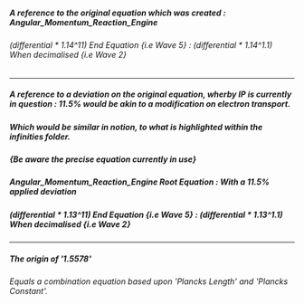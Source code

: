 ##### A reference to the original equation which was created : Angular_Momentum_Reaction_Engine
###### (differential * 1.14^11) End Equation {i.e Wave 5} : (differential * 1.14^1.1) When decimalised {i.e Wave 2}

---

##### A reference to a deviation on the original equation, wherby IP is currently in question : 11.5% would be akin to a modification on electron transport.
##### Which would be similar in notion, to what is highlighted within the infinities folder.

##### {Be aware the precise equation currently in use}
##### Angular_Momentum_Reaction_Engine Root Equation : With a 11.5% applied deviation 
##### (differential * 1.13^11) End Equation {i.e Wave 5} : (differential * 1.13^1.1) When decimalised {i.e Wave 2} 

----

##### The origin of '1.5578'

###### Equals a combination equation based upon 'Plancks Length' and 'Plancks Constant'.
